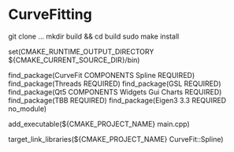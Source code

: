 # CurveFitting
git clone ...
mkdir build && cd build
sudo make install

set(CMAKE_RUNTIME_OUTPUT_DIRECTORY ${CMAKE_CURRENT_SOURCE_DIR}/bin)

find_package(CurveFit COMPONENTS Spline REQUIRED)
find_package(Threads REQUIRED)
find_package(GSL REQUIRED)
find_package(Qt5 COMPONENTS Widgets Gui Charts REQUIRED)
find_package(TBB REQUIRED)
find_package(Eigen3 3.3 REQUIRED no_module)

add_executable(${CMAKE_PROJECT_NAME} main.cpp)

target_link_libraries(${CMAKE_PROJECT_NAME} CurveFit::Spline)
